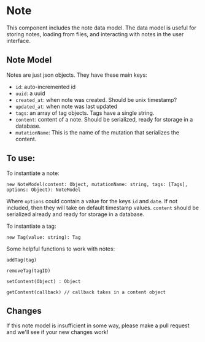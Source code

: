 # Note
This component includes the note data model. The data model is useful for storing notes, loading from files, and interacting with notes in the user interface.

## Note Model
Notes are just json objects. They have these main keys:
- `id`: auto-incremented id
- `uuid`: a uuid
- `created_at`: when note was created. Should be unix timestamp?
- `updated_at`: when note was last updated
- `tags`: an array of tag objects. Tags have a single string.
- `content`: content of a note. Should be serialized, ready for storage in a database.
- `mutationName`: This is the name of the mutation that serializes the content.

## To use:
To instantiate a note:
```
new NoteModel(content: Object, mutationName: string, tags: [Tags], options: Object): NoteModel
```
Where `options` could contain a value for the keys `id` and `date`. If not included, then they will take on default timestamp values. `content` should be serialized already and ready for storage in a database.

To instantiate a tag:
```
new Tag(value: string): Tag
```

Some helpful functions to work with notes:
```
addTag(tag)

removeTag(tagID)

setContent(Object) : Object

getContent(callback) // callback takes in a content object
```

## Changes
If this note model is insufficient in some way, please make a pull request and we'll see if your new changes work!
